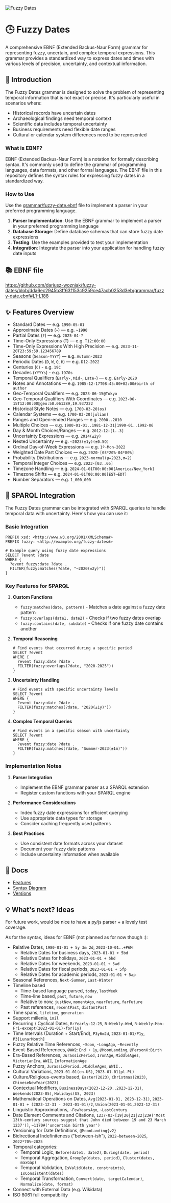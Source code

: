 ![Fuzzy Dates](docs/fuzzy-dates.png)

# 🕒 Fuzzy Dates

A comprehensive EBNF (Extended Backus-Naur Form) grammar for representing fuzzy, uncertain, and complex temporal expressions. This grammar provides a standardized way to express dates and times with various levels of precision, uncertainty, and contextual information.

## 📝 Introduction

The Fuzzy Dates grammar is designed to solve the problem of representing temporal information that is not exact or precise. It's particularly useful in scenarios where:

* Historical records have uncertain dates
* Archaeological findings need temporal context
* Scientific data includes temporal uncertainty
* Business requirements need flexible date ranges
* Cultural or calendar system differences need to be represented

### What is EBNF?

EBNF (Extended Backus-Naur Form) is a notation for formally describing syntax. It's commonly used to define the grammar of programming languages, data formats, and other formal languages. The EBNF file in this repository defines the syntax rules for expressing fuzzy dates in a standardized way.

### How to Use

Use the [grammar/fuzzy-date.ebnf](grammar/fuzzy-date.ebnf) file to implement a parser in your preferred programming language.

1. **Parser Implementation**: Use the EBNF grammar to implement a parser in your preferred programming language
2. **Database Storage**: Define database schemas that can store fuzzy date expressions
3. **Testing**: Use the examples provided to test your implementation
4. **Integration**: Integrate the parser into your application for handling fuzzy date inputs

## 📚 EBNF file

https://github.com/dariusz-wozniak/fuzzy-dates/blob/dda6ec2945b3ff63f153c9259ce47acb0253d3eb/grammar/fuzzy-date.ebnf#L1-L188

## ✨ Features Overview

* Standard Dates — e.g. `1990-05-01`
* Approximate Dates (`~`) — e.g. `~1990`
* Partial Dates (`?`) — e.g. `2025-04-?`
* Time-Only Expressions (`T`) — e.g. `T12:00:00`
* Time-Only Expressions With High Precision — e.g. `2023-11-20T23:59:59.123456789`
* Seasons (`Season-YYYY`) — e.g. `Autumn-2023`
* Periodic Dates (`D`, `W`, `Q`, `H`) — e.g. `D12-2022`
* Centuries (`C`) - e.g. `19C`
* Decades (`YYYYs`) - e.g. `1970s`
* Temporal Qualifiers (`Early-`, `Mid-`, `Late-`) — e.g. `Early-2020`
* Notes and Annotations — e.g. `1985-12-17T08:45:00+02:00#birth of author`
* Geo-Temporal Qualifiers — e.g. `2023-06-15@Tokyo`
* Geo-Temporal Qualifiers With Coordinates — e.g. `2023-06-15T12:00:00@geo:50.061389,19.937222`
* Historical Style Notes — e.g. `1700-03-20(os)`
* Calendar Systems — e.g. `1700-03-20(julian)`
* Ranges and Open-ended Ranges — e.g. `2000..2010`
* Multiple Choices — e.g. `1980-01-01..1981-12-31|1990-01..1992-06`
* Day & Month Choices/Ranges — e.g. `2012-12-[1..3]`
* Uncertainty Expressions — e.g. `2014(±2y)`
* Nested Uncertainty — e.g. `~2023(±1y)(±0.5Q)`
* Ordinal Day-of-Week Expressions — e.g. `1º-Mon-2022`
* Weighted Date Part Choices — e.g. `2020-[03*20%-04*80%]`
* Probability Distributions — e.g. `2023~normal(μ=2023,σ=2)`
* Temporal Integer Choices — e.g. `2023-[03..05]`
* Timezone Handling — e.g. `2024-01-01T00:00:00[America/New_York]`
* Timezone Shifts — e.g. `2024-01-01T00:00:00[EST→EDT]`
* Number Separators — e.g. `1_000_000`

## 🔄 SPARQL Integration

The Fuzzy Dates grammar can be integrated with SPARQL queries to handle temporal data with uncertainty. Here's how you can use it:

### Basic Integration

```sparql
PREFIX xsd: <http://www.w3.org/2001/XMLSchema#>
PREFIX fuzzy: <http://example.org/fuzzy-dates#>

# Example query using fuzzy date expressions
SELECT ?event ?date
WHERE {
  ?event fuzzy:date ?date .
  FILTER(fuzzy:matches(?date, "~2020(±2y)"))
}
```

### Key Features for SPARQL

1. **Custom Functions**
   - `fuzzy:matches(date, pattern)` - Matches a date against a fuzzy date pattern
   - `fuzzy:overlaps(date1, date2)` - Checks if two fuzzy dates overlap
   - `fuzzy:contains(date, subdate)` - Checks if one fuzzy date contains another

2. **Temporal Reasoning**
   ```sparql
   # Find events that occurred during a specific period
   SELECT ?event
   WHERE {
     ?event fuzzy:date ?date .
     FILTER(fuzzy:overlaps(?date, "2020-2025"))
   }
   ```

3. **Uncertainty Handling**
   ```sparql
   # Find events with specific uncertainty levels
   SELECT ?event
   WHERE {
     ?event fuzzy:date ?date .
     FILTER(fuzzy:matches(?date, "2020(±1y)"))
   }
   ```

4. **Complex Temporal Queries**
   ```sparql
   # Find events in a specific season with uncertainty
   SELECT ?event
   WHERE {
     ?event fuzzy:date ?date .
     FILTER(fuzzy:matches(?date, "Summer-2023(±1m)"))
   }
   ```

### Implementation Notes

1. **Parser Integration**
   - Implement the EBNF grammar parser as a SPARQL extension
   - Register custom functions with your SPARQL engine

2. **Performance Considerations**
   - Index fuzzy date expressions for efficient querying
   - Use appropriate data types for storage
   - Consider caching frequently used patterns

3. **Best Practices**
   - Use consistent date formats across your dataset
   - Document your fuzzy date patterns
   - Include uncertainty information when available

## 📃 Docs

* [Features](docs/features.md)
* [Syntax Diagram](docs/diagram.md)
* [Versions](docs/versions.md)

## 💡 What's next? Ideas

For future work, would be nice to have a py/js parser + a lovely test coverage.

As for the syntax, ideas for EBNF (not planned as for now though :):

* Relative Dates, `1980-01-01 + 5y 3m 2d`, `2023-10-01..+P6M`
    * Relative Dates for business days, `2023-01-01 + 5bd`
    * Relative Dates for holidays, `2023-01-01 + 5hd`
    * Relative Dates for weekends, `2023-01-01 + 5wd`
    * Relative Dates for fiscal periods, `2023-01-01 + 5fp`
    * Relative Dates for academic periods, `2023-01-01 + 5ap`
* Seasonal References, `Next-Summer`, `Last-Winter`
* Timeline based
    * Time-based language parsed, `today`, `lastWeek`
    * Time-line based, `past`, `future`, `now`
    * Relative to now, `justNow`, `momentAgo`, `nearFuture`, `farFuture`
    * Past references, `recentPast`, `distantPast`
* Time spans, `lifetime`, `generation`
* Support millenia, `1mil`
* Recurring / Cyclical Dates, `R:Yearly-12-25`, `R:Weekly-Wed`, `R:Weekly-Mon-Fri-except(2023-01-01)-for(1y)`
* Time Intervals (Duration + Start/End), `P3y6m2d`, `2023-01-01/P1y`, `P3[LunarMonth]`
* Fuzzy Relative Time References, `~Soon`, `~LongAgo`, `~Recently`
* Event-Based References, `@WW2:End + 1y`, `@MoonLanding`, `@PersonX:Birth`
* Era-Based References, `JurassicPeriod`, `IronAge`, `MiddleAges`, `VictorianEra`, `WWII`, `InformationAge`
* Fuzzy Anchors, `JurassicPeriod..MiddleAges`, `WWII..`
* Cultural Variations, `2023-01-01(en-US)`, `2023-01-01(pl-PL)`
* Culture/Religious-events based, `Easter(2023)`, `Christmas(2023)`, `ChineseNewYear(2023)`
* Contextual Modifiers, `BusinessDays(2023-12-20..2023-12-31)`, `Weekends(2023-05)`, `Holidays(US, 2023)`
* Mathematical Operations on Dates, `Avg(2023-01-01, 2023-12-31)`, `2023-01-01 + (2023-12-31 - 2023-01-01)/2`, `Union(2023-01-01,2023-12-31)`
* Linguistic Approximations, `~FewYearsAgo`, `~LastCentury`
* Date Element Comments and Citations, `1237-03-[19|20|21|22|23#('Most 13th-century sources suggest that John died between 19 and 23 March 1237')]`, `~1170#('uncertain birth year')`
* Versioning for Date Definitions, `@MoonLanding{v2}`
* Bidirectional Indefiniteness ("between-ish"), `2022~between~2025`, `2022*70%~2025`
* Temporal categories:
    * Temporal Logic, `Before(date1, date2)`, `During(date, period)`
    * Temporal Aggregation, `GroupBy(dates, period)`, `Cluster(dates, maxGap)`
    * Temporal Validation, `IsValid(date, constraints)`, `IsConsistent(dates)`
    * Temporal Transformation, `Convert(date, targetCalendar)`, `Normalize(date, format)`
* Connect with External Data (e.g. Wikidata)
* ISO 8061 full compatibility
